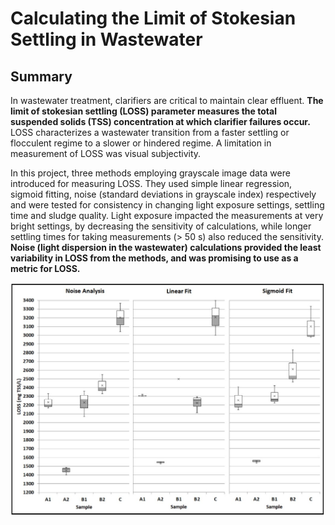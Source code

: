 # Calculating the Limit of Stokesian Settling in Wastewater

## Summary
In wastewater treatment, clarifiers are critical to maintain clear effluent. **The limit of stokesian settling (LOSS) parameter measures the total suspended solids (TSS) concentration at which clarifier failures occur.** LOSS characterizes a wastewater transition from a faster settling or flocculent regime to a slower or hindered regime. A limitation in measurement of LOSS was visual subjectivity. 

In this project, three methods employing grayscale image data were introduced for measuring LOSS. They used simple linear regression, sigmoid fitting, noise (standard deviations in grayscale index) respectively and were tested for consistency in changing light exposure settings, settling time and sludge quality. Light exposure impacted the measurements at very bright settings, by decreasing the sensitivity of calculations, while longer settling times for taking measurements (> 50 s) also reduced the sensitivity. **Noise (light dispersion in the wastewater) calculations provided the least variability in LOSS from the methods, and was promising to use as a metric for LOSS.**

![](https://github.com/OlaOlagunju/LOSS_Project/blob/main/fig_14.jpg)
